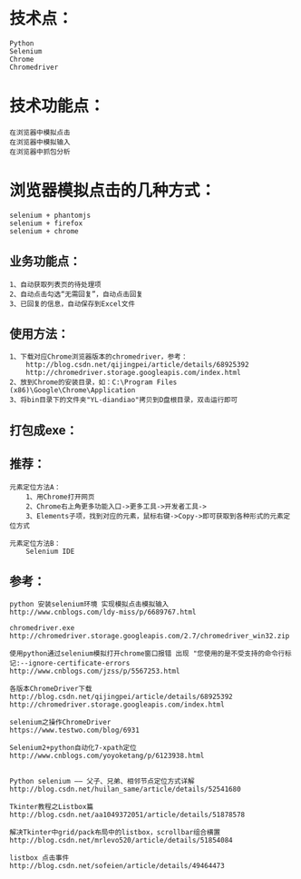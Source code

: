 # 技术点：
	Python
	Selenium
	Chrome
	Chromedriver

# 技术功能点：
	在浏览器中模拟点击
	在浏览器中模拟输入
	在浏览器中抓包分析

# 浏览器模拟点击的几种方式：
	selenium + phantomjs
	selenium + firefox
	selenium + chrome
	
## 业务功能点：
	1、自动获取列表页的待处理项
	2、自动点击勾选“无需回复”，自动点击回复
	3、已回复的信息，自动保存到Excel文件

## 使用方法：
	1、下载对应Chrome浏览器版本的chromedriver，参考：
		http://blog.csdn.net/qijingpei/article/details/68925392
		http://chromedriver.storage.googleapis.com/index.html
	2、放到Chrome的安装目录，如：C:\Program Files (x86)\Google\Chrome\Application
	3、将bin目录下的文件夹"YL-diandiao"拷贝到D盘根目录，双击运行即可
	
## 打包成exe：

## 推荐：
	元素定位方法A：
		1、用Chrome打开网页
		2、Chrome右上角更多功能入口->更多工具->开发者工具->
		3、Elements子项，找到对应的元素，鼠标右键->Copy->即可获取到各种形式的元素定位方式
	
	元素定位方法B：
		Selenium IDE

## 参考：
	python 安装selenium环境 实现模拟点击模拟输入
	http://www.cnblogs.com/ldy-miss/p/6689767.html
	
	chromedriver.exe
	http://chromedriver.storage.googleapis.com/2.7/chromedriver_win32.zip

	使用python通过selenium模拟打开chrome窗口报错 出现 "您使用的是不受支持的命令行标记:--ignore-certificate-errors
	http://www.cnblogs.com/jzss/p/5567253.html

	各版本ChromeDriver下载
	http://blog.csdn.net/qijingpei/article/details/68925392
	http://chromedriver.storage.googleapis.com/index.html

	selenium之操作ChromeDriver
	https://www.testwo.com/blog/6931

	Selenium2+python自动化7-xpath定位
	http://www.cnblogs.com/yoyoketang/p/6123938.html


	Python selenium —— 父子、兄弟、相邻节点定位方式详解
	http://blog.csdn.net/huilan_same/article/details/52541680

	Tkinter教程之Listbox篇
	http://blog.csdn.net/aa1049372051/article/details/51878578

	解决Tkinter中grid/pack布局中的listbox，scrollbar组合横置
	http://blog.csdn.net/mrlevo520/article/details/51854084

	listbox 点击事件
	http://blog.csdn.net/sofeien/article/details/49464473
	
